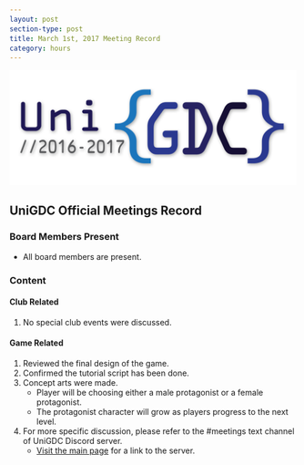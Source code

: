 ```yaml
---
layout: post
section-type: post
title: March 1st, 2017 Meeting Record
category: hours
---
```


![UniGDC Logo](/img/logo_2016-2017.png)

## UniGDC Official Meetings Record

### Board Members Present
 - All board members are present.

### Content

#### Club Related
 1. No special club events were discussed.

#### Game Related
 1. Reviewed the final design of the game.
 2. Confirmed the tutorial script has been done.
 3. Concept arts were made.
     - Player will be choosing either a male protagonist or a female protagonist.
     - The protagonist character will grow as players progress to the next level.
 4. For more specific discussion, please refer to the #meetings text channel of UniGDC Discord server.
     - [Visit the main page](/) for a link to the server.
     
